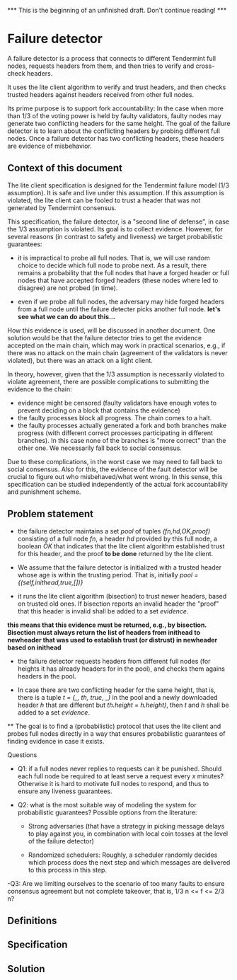 *** This is the beginning of an unfinished draft. Don't continue reading! ***

# Failure detector

A failure detector is a process that connects to different Tendermint full nodes, requests headers from them, and then tries to verify and cross-check headers.

It uses the lite client algorithm to verify and trust headers, and then checks trusted headers against headers received from other full nodes.

Its prime purpose is to support fork accountability: In the case when more than 1/3 of the voting power is held by faulty validators, faulty nodes may generate two conflicting headers for the same height. The goal of the failure detector is to learn about the conflicting headers by probing different full nodes. Once a failure detector has two conflicting headers, these headers are evidence of misbehavior.


## Context of this document

The lite client specification is designed for the Tendermint failure model (1/3 assumption). It is safe and live under this assumption. If this assumption is violated, the lite client can be fooled to trust a header that was not generated by Tendermint consensus.

This specification, the failure detector, is a "second line of defense", in case the 1/3 assumption is violated. Its goal is to collect evidence. However,
for several reasons (in contrast to safety and liveness) we target probabilistic guarantees:

- it is impractical to probe all full nodes. That is, we will use random choice to decide which full node to probe next. As a result, there remains a probability that the full nodes that have a forged header or full nodes that have accepted forged headers (these nodes where led to disagree) are not probed (in time).

- even if we probe all full nodes, the adversary may hide forged headers from a full node until the failure detecter picks another full node.
**let's see what we can do about this...**

How this evidence is used, will be discussed in another document. One solution would be that the failure detector tries to get the evidence accepted on the main chain, which may work in practical scenarios, e.g., if there was no attack on the main chain (agreement of the validators is never violated), but there was an attack on a light client.

 In theory, however,
given that the 1/3 assumption is necessarily violated to violate agreement, there are possible complications to submitting the evidence to the chain:

- evidence might be censored (faulty validators have enough votes to prevent deciding on a block that contains the evidence)
- the faulty processes block all progress. The chain comes to a halt.
- the faulty processes actually generated a fork and both branches make progress (with different correct processes participating in different branches). In this case none of the branches is "more correct" than the other one. We necessarily fall back to social consensus.

Due to these complications, in the worst case we may need to fall back to social consensus. Also for this, the evidence of the fault detector will be crucial to figure out who misbehaved/what went wrong. In this sense, this specification can be studied independently of the actual fork accountability and punishment scheme.


## Problem statement

- the failure detector maintains a set *pool* of tuples *(fn,hd,OK,proof)* consisting of a full node *fn*, a header *hd* provided by this full node, a boolean *OK* that indicates that the lite client algorithm established trust for this header, and the proof **to be done** returned by the lite client.

- We assume that the failure detector is initialized with a trusted header whose age is within the trusting period. That is, initially *pool = {(self,inithead,true,[])}*

- it runs the lite client algorithm (bisection) to trust newer headers, based on trusted old ones. If bisection reports an invalid header the "proof" that this header is invalid shall be added to a set *evidence*.

**this means that this evidence must be returned, e.g., by bisection. Bisection must always return the list of headers from inithead to newheader that was used to establish trust (or distrust) in newheader based on inithead**

- the failure detector requests headers from different full nodes (for heights it has already headers for in the pool), and checks them agains headers in the pool.

- In case there are two conflicting header for the same height, that is, there is a tuple *t = (_, th, true, _)* in the pool and a newly downloaded header *h* that are different but *th.height = h.height)*, then *t* and *h* shall be added to a set *evidence*.

** The goal is to find a (probabilistic) protocol that uses the lite client and probes full nodes directly in a way that ensures probabilistic guarantees of finding evidence in case it exists.

Questions

- Q1: if a full nodes never replies to requests can it be punished. Should each full node be required to at least serve a request every *x* minutes? Otherwise it is hard to motivate full nodes to respond, and thus to ensure any liveness guarantees.

- Q2: what is the most suitable way of modeling the system for probabilistic guarantees? Possible options from the literature:

  - Strong adversaries (that have a strategy in picking message delays to play against you, in combination with local coin tosses at the level of the failure detector)

  - Randomized schedulers: Roughly, a scheduler randomly decides which process does the next step and which messages are delivered to this process in this step.

-Q3: Are we limiting ourselves to the scenario of too many faults to ensure consensus agreement but not complete takeover, that is, 1/3 n <= f <= 2/3 n?






## Definitions

## Specification

## Solution

